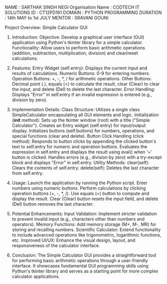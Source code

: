 NAME : SARTHAK SINGH NEGI
Organisation Name :	CODTECH IT SOLUTIONS
ID : CT12PD161
DOMAIN : PYTHON PROGRAMMING
DURATION : 14th MAY to 1st JULY
MENTOR : SRAVANI GOUNI

Project Overview: Simple Calculator GUI

1. Introduction:
Objective: Develop a graphical user interface (GUI) application using Python's tkinter library for a simple calculator.
Functionality: Allow users to perform basic arithmetic operations (addition, subtraction, multiplication, division) and clear/reset calculations.

2. Features:
Entry Widget (self.entry): Displays the current input and results of calculations.
Numeric Buttons: 0-9 for entering numbers.
Operation Buttons: +, -, *, / for arithmetic operations.
Other Buttons: Decimal point (.), equals (=) to calculate the result, clear (Clear) to clear the input, and delete (Del) to delete the last character.
Error Handling: Displays "Error" in self.entry if an invalid expression is entered (e.g., division by zero).

3. Implementation Details:
Class Structure: Utilizes a single class SimpleCalculator encapsulating all GUI elements and logic.
Initialization (__init__ method):
Sets up the tkinter window (root) with a title ("Simple Calculator").
Creates an Entry widget (self.entry) for input/output display.
Initializes buttons (self.buttons) for numbers, operations, and special functions (clear and delete).
Button Click Handling (click method):
Responds to button clicks by appending the clicked button's text to self.entry for numeric and operation buttons.
Evaluates the expression in self.entry and displays the result using eval() when '=' button is clicked.
Handles errors (e.g., division by zero) with a try-except block and displays "Error" in self.entry.
Utility Methods:
clear(self): Clears the contents of self.entry.
delete(self): Deletes the last character from self.entry.

4. Usage:
Launch the application by running the Python script.
Enter numbers using numeric buttons.
Perform calculations by clicking operation buttons (+, -, *, /).
Use equals (=) button to compute and display the result.
Clear (Clear) button resets the input field, and delete (Del) button removes the last character.

5. Potential Enhancements:
Input Validation: Implement stricter validation to prevent invalid input (e.g., characters other than numbers and operators).
Memory Functions: Add memory storage (M+, M-, MR) for storing and recalling numbers.
Scientific Calculator: Extend functionality to include advanced operations like trigonometric, logarithmic functions, etc.
Improved UI/UX: Enhance the visual design, layout, and responsiveness of the calculator interface.

6. Conclusion:
The Simple Calculator GUI provides a straightforward tool for performing basic arithmetic operations through a user-friendly interface. It showcases fundamental GUI programming skills using Python's tkinter library and serves as a starting point for more complex calculator applications.
